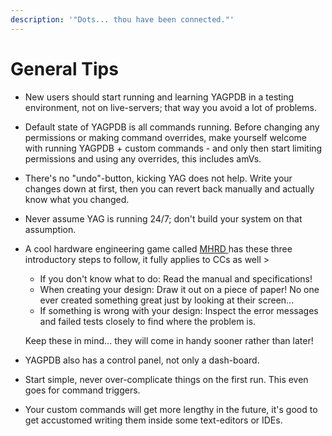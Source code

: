 ```yaml
---
description: '"Dots... thou have been connected."'
---
```


# General Tips

* New users should start running and learning YAGPDB in a testing environment, not on live-servers; that way you avoid a lot of problems.
* Default state of YAGPDB is all commands running. Before changing any permissions or making command overrides, make yourself welcome with running YAGPDB + custom commands - and only then start limiting permissions and using any overrides, this includes amVs.
* There's no "undo"-button, kicking YAG does not help. Write your changes down at first, then you can revert back manually and actually know what you changed.
* Never assume YAG is running 24/7; don't build your system on that assumption.
*   A cool hardware engineering game called [MHRD ](https://store.steampowered.com/app/576030/MHRD/)has these three introductory steps to follow, it fully applies to CCs as well >&#x20;

    * If you don't know what to do: Read the manual and specifications!&#x20;
    * When creating your design: Draw it out on a piece of paper! No one ever created something great just by looking at their screen...&#x20;
    * If something is wrong with your design: Inspect the error messages and failed tests closely to find where the problem is.

    Keep these in mind... they will come in handy sooner rather than later!
* YAGPDB also has a control panel, not only a dash-board.
* Start simple, never over-complicate things on the first run. This even goes for command triggers.
* Your custom commands will get more lengthy in the future, it's good to get accustomed writing them inside some text-editors or IDEs.
